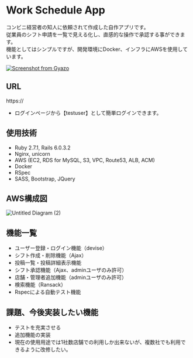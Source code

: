 # Work Schedule App

コンビニ経営者の知人に依頼されて作成した自作アプリです。<br />
従業員のシフト申請を一覧で見える化し、直感的な操作で承認する事ができます。<br />
機能としてはシンプルですが、開発環境にDocker、インフラにAWSを使用しています。

[![Screenshot from Gyazo](https://)](https://)

## URL
https://

* ログインページから【testuser】として簡単ログインできます。

## 使用技術
* Ruby 2.7.1, Rails 6.0.3.2
* Nginx, unicorn
* AWS (EC2, RDS for MySQL, S3, VPC, Route53, ALB, ACM)
* Docker
* RSpec
* SASS, Bootstrap, JQuery

## AWS構成図
![Untitled Diagram (2)](https://user-images.githubusercontent.com/)

## 機能一覧
* ユーザー登録・ログイン機能（devise）
* シフト作成・削除機能（Ajax）
* 投稿一覧・投稿詳細表示機能
* シフト承認機能（Ajax、adminユーザのみ許可）
* 店舗・管理者追加機能（adminユーザのみ許可）
* 検索機能（Ransack）
* Rspecによる自動テスト機能

## 課題、今後実装したい機能
* テストを充実させる
* 追加機能の実装
* 現在の使用用途では1社数店舗での利用しか出来ないが、複数社でも利用できるように改修したい。

